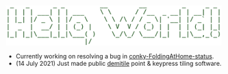![Hello, World](Screenshot_2021-07-08_12-02-36.png)

- Currently working on resolving a bug in [conky-FoldingAtHome-status](https://github.com/dfyockey/conky-FoldingAtHome-status).
- (14 July 2021) Just made public [demitile](https://github.com/dfyockey/demitile) point & keypress tiling software.

<!--
**dfyockey/dfyockey** is a ✨ _special_ ✨ repository because its `README.md` (this file) appears on your GitHub profile.

Here are some ideas to get you started:

- 🔭 I’m currently working on ...
- 🌱 I’m currently learning ...
- 👯 I’m looking to collaborate on ...
- 🤔 I’m looking for help with ...
- 💬 Ask me about ...
- 📫 How to reach me: ...
- 😄 Pronouns: ...
- ⚡ Fun fact: ...
-->
